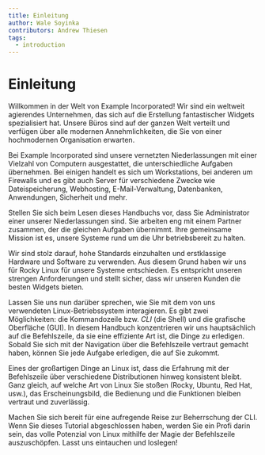 ```yaml
---
title: Einleitung
author: Wale Soyinka
contributors: Andrew Thiesen
tags:
  - introduction
---
```


# Einleitung

Willkommen in der Welt von Example Incorporated! Wir sind ein weltweit agierendes Unternehmen, das sich auf die Erstellung fantastischer Widgets spezialisiert hat. Unsere Büros sind auf der ganzen Welt verteilt und verfügen über alle modernen Annehmlichkeiten, die Sie von einer hochmodernen Organisation erwarten.

Bei Example Incorporated sind unsere vernetzten Niederlassungen mit einer Vielzahl von Computern ausgestattet, die unterschiedliche Aufgaben übernehmen. Bei einigen handelt es sich um Workstations, bei anderen um Firewalls und es gibt auch Server für verschiedene Zwecke wie Dateispeicherung, Webhosting, E-Mail-Verwaltung, Datenbanken, Anwendungen, Sicherheit und mehr.

Stellen Sie sich beim Lesen dieses Handbuchs vor, dass Sie Administrator einer unserer Niederlassungen sind. Sie arbeiten eng mit einem Partner zusammen, der die gleichen Aufgaben übernimmt. Ihre gemeinsame Mission ist es, unsere Systeme rund um die Uhr betriebsbereit zu halten.

Wir sind stolz darauf, hohe Standards einzuhalten und erstklassige Hardware und Software zu verwenden. Aus diesem Grund haben wir uns für Rocky Linux für unsere Systeme entschieden. Es entspricht unseren strengen Anforderungen und stellt sicher, dass wir unseren Kunden die besten Widgets bieten.

Lassen Sie uns nun darüber sprechen, wie Sie mit dem von uns verwendeten Linux-Betriebssystem interagieren. Es gibt zwei Möglichkeiten: die Kommandozeile bzw. _CLI_ (die Shell) und die grafische Oberfläche (GUI). In diesem Handbuch konzentrieren wir uns hauptsächlich auf die Befehlszeile, da sie eine effiziente Art ist, die Dinge zu erledigen. Sobald Sie sich mit der Navigation über die Befehlszeile vertraut gemacht haben, können Sie jede Aufgabe erledigen, die auf Sie zukommt.

Eines der großartigen Dinge an Linux ist, dass die Erfahrung mit der Befehlszeile über verschiedene Distributionen hinweg konsistent bleibt. Ganz gleich, auf welche Art von Linux Sie stoßen (Rocky, Ubuntu, Red Hat, usw.), das Erscheinungsbild, die Bedienung und die Funktionen bleiben vertraut und zuverlässig.

Machen Sie sich bereit für eine aufregende Reise zur Beherrschung der CLI. Wenn Sie dieses Tutorial abgeschlossen haben, werden Sie ein Profi darin sein, das volle Potenzial von Linux mithilfe der Magie der Befehlszeile auszuschöpfen. Lasst uns eintauchen und loslegen!
